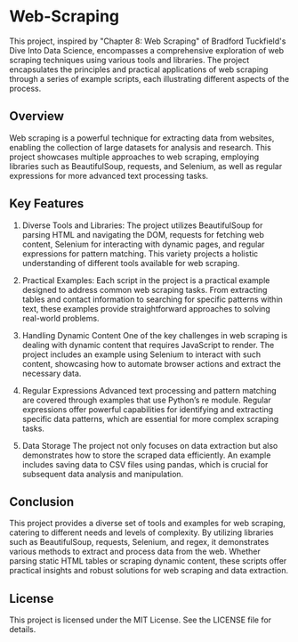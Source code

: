 # Web-Scraping

This project, inspired by "Chapter 8: Web Scraping" of Bradford Tuckfield's  Dive Into Data Science, encompasses a comprehensive exploration of web scraping techniques using various tools and libraries. The project encapsulates the principles and practical applications of web scraping through a series of example scripts, each illustrating different aspects of the process.

## Overview
Web scraping is a powerful technique for extracting data from websites, enabling the collection of large datasets for analysis and research. This project showcases multiple approaches to web scraping, employing libraries such as BeautifulSoup, requests, and Selenium, as well as regular expressions for more advanced text processing tasks.

## Key Features
1.	Diverse Tools and Libraries: The project utilizes BeautifulSoup for parsing HTML and navigating the DOM, requests for fetching web content, Selenium for interacting with dynamic pages, and regular expressions for pattern matching. This variety projects a holistic understanding of different tools available for web scraping.

2.	Practical Examples: Each script in the project is a practical example designed to address common web scraping tasks. From extracting tables and contact information to searching for specific patterns within text, these examples provide straightforward approaches to solving real-world problems.

3.	Handling Dynamic Content One of the key challenges in web scraping is dealing with dynamic content that requires JavaScript to render. The project includes an example using Selenium to interact with such content, showcasing how to automate browser actions and extract the necessary data.

4.	Regular Expressions Advanced text processing and pattern matching are covered through examples that use Python’s re module. Regular expressions offer powerful capabilities for identifying and extracting specific data patterns, which are essential for more complex scraping tasks.

5.	Data Storage The project not only focuses on data extraction but also demonstrates how to store the scraped data efficiently. An example includes saving data to CSV files using pandas, which is crucial for subsequent data analysis and manipulation.

## Conclusion
This project provides a diverse set of tools and examples for web scraping, catering to different needs and levels of complexity. By utilizing libraries such as BeautifulSoup, requests, Selenium, and regex, it demonstrates various methods to extract and process data from the web. Whether parsing static HTML tables or scraping dynamic content, these scripts offer practical insights and robust solutions for web scraping and data extraction.

## License
This project is licensed under the MIT License. See the LICENSE file for details.
